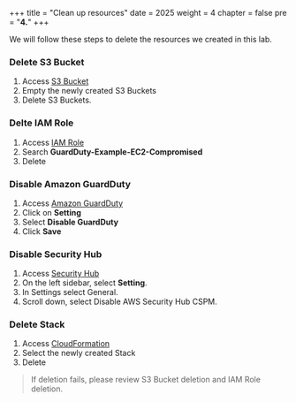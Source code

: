 +++
title = "Clean up resources"
date = 2025
weight = 4
chapter = false
pre = "<b>4.</b>"
+++

We will follow these steps to delete the resources we created in this lab.

### Delete S3 Bucket
1. Access [S3 Bucket](https://ap-southeast-1.console.aws.amazon.com/s3/get-started?region=ap-southeast-1)
2. Empty the newly created S3 Buckets
3. Delete S3 Buckets.

### Delte IAM Role
1. Access [IAM Role](https://us-east-1.console.aws.amazon.com/iam/home?region=ap-southeast-1#/roles)
2. Search **GuardDuty-Example-EC2-Compromised**
3. Delete

### Disable Amazon GuardDuty
1. Access [Amazon GuardDuty](https://ap-southeast-1.console.aws.amazon.com/guardduty/home?region=ap-southeast-1#/)
2. Click on **Setting**
3. Select **Disable GuardDuty**
4. Click **Save**

### Disable Security Hub
1. Access [Security Hub](https://ap-southeast-1.console.aws.amazon.com/securityhub/home?region=ap-southeast-1#/landing)
2. On the left sidebar, select **Setting**.
3. In Settings select General.
4. Scroll down, select Disable AWS Security Hub CSPM.

### Delete Stack
1. Access [CloudFormation](https://ap-southeast-1.console.aws.amazon.com/cloudformation/home?region=ap-southeast-1#/stacks?filteringText=&filteringStatus=active&viewNested=true)
2. Select the newly created Stack
3. Delete
> If deletion fails, please review S3 Bucket deletion and IAM Role deletion.